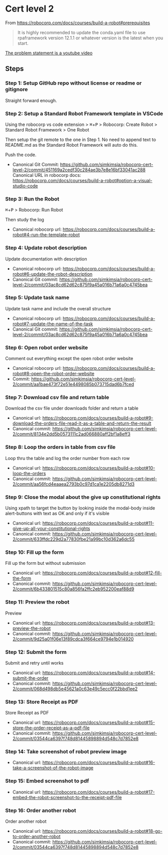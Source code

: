 # Cert level 2

From https://robocorp.com/docs/courses/build-a-robot#prerequisites

> It is highly recommended to update the conda.yaml file to use rpaframework version 12.1.1 or whatever version is the latest when you start.


[The problem statement is a youtube video](https://www.youtube.com/watch?v=0uvexJyJwxAx)

## Steps

### Step 1: Setup GitHub repo without license or readme or gitignore

Straight forward enough.

### Step 2: Setup a Standard Robot Framework template in VSCode

Using the robocorp vs code extension > <kbd>⌘</kbd>+<kbd>P</kbd> > Robocorp: Create Robot > Standard Robot Framework > One Robot

Then setup the git remote to the one in Step 1. No need to append text to README.md as the Standard Robot Framework will auto do this.

Push the code.

- Canonical Git Commit: https://github.com/simkimsia/robocorp-cert-level-2/commit/451169a2cedf30c284ae3b7e8e16bf33041ac288
Canonical URL in robocorp docs: https://robocorp.com/docs/courses/build-a-robot#option-a-visual-studio-code

### Step 3: Run the Robot

<kbd>⌘</kbd>+<kbd>P</kbd> > Robocorp: Run Robot

Then study the log

- Canonical robocorp url: https://robocorp.com/docs/courses/build-a-robot#4-run-the-template-robot

### Step 4: Update robot description

Update documentation with description

- Canonical robocorp url: https://robocorp.com/docs/courses/build-a-robot#6-update-the-robot-description
- Canonical Git commit: https://github.com/simkimsia/robocorp-cert-level-2/commit/03ac8cd62d62c875f9a45a016b71a6a0c4745bea

### Step 5: Update task name

Update task name and include the overall structure

- Canonical robocorp url: https://robocorp.com/docs/courses/build-a-robot#7-update-the-name-of-the-task
- Canonical Git commit: https://github.com/simkimsia/robocorp-cert-level-2/commit/03ac8cd62d62c875f9a45a016b71a6a0c4745bea

### Step 6: Open robot order website

Comment out everything except the open robot order website

- Canonical robocorp url: https://robocorp.com/docs/courses/build-a-robot#8-open-the-robot-order-website
- Commit: https://github.com/simkimsia/robocorp-cert-level-2/commit/aa1bae473f72e51e4498085b073715dad6b7fced

### Step 7: Download csv file and return table

Download the csv file under downloads folder and return a table

- Canonical url: https://robocorp.com/docs/courses/build-a-robot#9-download-the-orders-file-read-it-as-a-table-and-return-the-result
- Canonical commit: https://github.com/simkimsia/robocorp-cert-level-2/commit/8134e2dd5b0573111c2ad066880aff2bf1a8eff3

### Step 8: Loop the orders in table from csv file

Loop thru the table and log the order number from each row

- Canonical url:  https://robocorp.com/docs/courses/build-a-robot#10-loop-the-orders
- Canonical commit: https://github.com/simkimsia/robocorp-cert-level-2/commit/aa56fcd4eaaea2793b0c97d1ca1e2205db8271d3

### Step 9: Close the modal about the give up constitutional rights

Using xpath to target the button by looking inside the modal-body inside alert-buttons with text as OK and only if it's visible

- Canonical url: https://robocorp.com/docs/courses/build-a-robot#11-give-up-all-your-constitutional-rights
- Canonical commit: https://github.com/simkimsia/robocorp-cert-level-2/commit/633ffdc229d2a77830fbe21a99bc10d362a6dc55

### Step 10: Fill up the form

Fill up the form but without submission

- Canonical url: https://robocorp.com/docs/courses/build-a-robot#12-fill-the-form
- Canonical commit: https://github.com/simkimsia/robocorp-cert-level-2/commit/6b433801515c80a856fa2ffc2eb952200eaf88d9

### Step 11: Preview the robot

Preview

- Canonical url: https://robocorp.com/docs/courses/build-a-robot#13-preview-the-robot
- Canonical commit: https://github.com/simkimsia/robocorp-cert-level-2/commit/9d25a01f06e13f89cdca3f664ce9794e1b014920

### Step 12: Submit the form

Submit and retry until works

- Canonical url: https://robocorp.com/docs/courses/build-a-robot#14-submit-the-order
- Canonical commit: https://github.com/simkimsia/robocorp-cert-level-2/commit/068d498db5e45621a0c63e49c5ecc0f22bbd1ee2

### Step 13: Store Receipt as PDF

Store Receipt as PDF

- Canonical url: https://robocorp.com/docs/courses/build-a-robot#15-store-the-order-receipt-as-a-pdf-file
- Canonical commit: https://github.com/simkimsia/robocorp-cert-level-2/commit/03544ca6397f748d81445898894d548c7d7852e8

### Step 14: Take screenshot of robot preview image

- Canonical url: https://robocorp.com/docs/courses/build-a-robot#16-take-a-screenshot-of-the-robot-image

### Step 15: Embed screenshot to pdf

- Canonical url: https://robocorp.com/docs/courses/build-a-robot#17-embed-the-robot-screenshot-to-the-receipt-pdf-file

### Step 16: Order another robot

Order another robot

- Canonical url: https://robocorp.com/docs/courses/build-a-robot#18-go-to-order-another-robot
- Canonical commit: https://github.com/simkimsia/robocorp-cert-level-2/commit/03544ca6397f748d81445898894d548c7d7852e8
